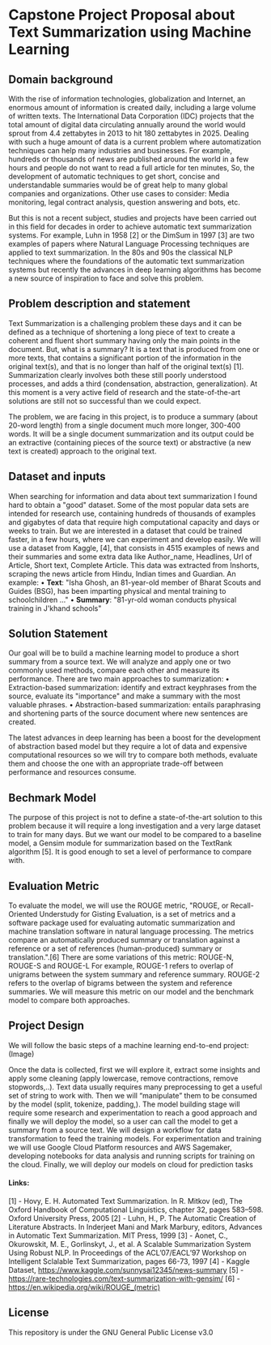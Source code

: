 # Capstone Project Proposal about Text Summarization using Machine Learning

## Domain background

With the rise of information technologies, globalization and Internet, an enormous amount of information is created daily, including a large volume of written texts. The International Data Corporation (IDC) projects that the total amount of digital data circulating annually around the world would sprout from 4.4 zettabytes in 2013 to hit 180 zettabytes in 2025. Dealing with such
a huge amount of data is a current problem where automatization techniques can help many industries and businesses.
For example, hundreds or thousands of news are published around the world in a few hours and people do not want to read a full article for ten minutes, So, the development of automatic techniques to get short, concise and understandable summaries would be of great help to many global companies and organizations. Other use cases to consider: Media monitoring, legal contract analysis, question answering and bots, etc.

But this is not a recent subject, studies and projects have been carried out in this field for decades in order to achieve automatic text summarization systems. For example, Luhn in 1958 [2] or the DimSum in 1997 [3] are two examples of papers where Natural Language Processing techniques are applied to text summarization. In the 80s and 90s the classical NLP techniques
where the foundations of the automatic text summarization systems but recently the advances in deep learning algorithms has become a new source of inspiration to face and solve this problem.

## Problem description and statement
Text Summarization is a challenging problem these days and it can be defined as a technique of shortening a long piece of text to create a coherent and fluent short summary having only the main points in the document. But, what is a summary? It is a text that is produced from one or more texts, that contains a significant portion of the information in the original text(s), and that is no longer than half of the original text(s) [1]. Summarization clearly involves both these still poorly understood processes, and adds a third (condensation, abstraction, generalization). At this moment is a very active field of research and the state-of-the-art solutions are still not so successful than we could expect.

The problem, we are facing in this project, is to produce a summary (about 20-word length) from a single document much more longer, 300-400 words. It will be a single document summarization and its output could be an extractive (containing pieces of the source text) or abstractive (a new text is created) approach to the original text.

## Dataset and inputs
When searching for information and data about text summarization I found hard to obtain a "good" dataset. Some of the most popular data sets are intended for research use, containing hundreds of thousands of examples and gigabytes of data that require high computational capacity and days or weeks to train. But we are interested in a dataset that could be trained faster, in a few hours, where we can experiment and develop easily.
We will use a dataset from Kaggle, [4], that consists in 4515 examples of news and their summaries and some extra data like Author_name, Headlines, Url of Article, Short text, Complete Article. This data was extracted from Inshorts, scraping the news article from Hindu, Indian times and Guardian.
An example:
• **Text**: "Isha Ghosh, an 81-year-old member of Bharat Scouts and Guides (BSG), has been imparting physical and mental training to schoolchildren ..."
• **Summary**: "81-yr-old woman conducts physical training in J'khand schools"

## Solution Statement
Our goal will be to build a machine learning model to produce a short summary from a source text. We will analyze and apply one or two commonly used methods, compare each other and measure its performance. There are two main approaches to summarization:
• Extraction-based summarization: identify and extract keyphrases from the source, evaluate its "importance" and make a summary with the most valuable phrases.
• Abstraction-based summarization: entails paraphrasing and shortening parts of the source document where new sentences are created.

The latest advances in deep learning has been a boost for the development of abstraction based model but they require a lot of data and expensive computational resources so we will try to compare both methods, evaluate them and choose the one with an appropriate trade-off between performance and resources consume.

## Bechmark Model
The purpose of this project is not to define a state-of-the-art solution to this problem because it will require a long investigation and a very large dataset to train for many days. But we want our model to be compared to a baseline model, a Gensim module for summarization based on the TextRank algorithm [5]. It is good enough to set a level of performance to compare with.

## Evaluation Metric
To evaluate the model, we will use the ROUGE metric, "ROUGE, or Recall-Oriented Understudy for Gisting Evaluation, is a set of metrics and a software package used for evaluating automatic summarization and machine translation software in natural language processing. The metrics compare an automatically produced summary or translation against a reference or a set of references (human-produced) summary or translation.".[6] There are some variations of this metric: ROUGE-N, ROUGE-S and ROUGE-L For example, ROUGE-1 refers to overlap of unigrams between the system summary and reference summary. ROUGE-2 refers to the overlap of bigrams between the system and reference summaries. We will measure this metric on our model and the benchmark model to compare both approaches.

## Project Design
We will follow the basic steps of a machine learning end-to-end project: (Image)

Once the data is collected, first we will explore it, extract some insights and apply some cleaning (apply lowercase, remove contractions, remove stopwords,..). Text data usually requires many preprocessing to get a useful set of string to work with. Then we will “manipulate” them to be consumed by the model (split, tokenize, padding,). The model building stage will require some research and experimentation to reach a good approach and finally we will deploy the model, so a user can call the model to get a summary from a source text.
We will design a workflow for data transformation to feed the training models.
For experimentation and training we will use Google Cloud Platform resources and AWS Sagemaker, developing notebooks for data analysis and running scripts for training on the cloud. Finally, we will deploy our models on cloud for prediction tasks


#### Links:
[1] - Hovy, E. H. Automated Text Summarization. In R. Mitkov (ed), The Oxford Handbook of Computational Linguistics, chapter 32, pages 583–598. Oxford University Press, 2005
[2] - Luhn, H., P. The Automatic Creation of Literature Abstracts. In Inderjeet Mani and Mark Marbury, editors, Advances in Automatic Text Summarization. MIT Press, 1999
[3] - Aonet, C., Okurowskit, M. E., Gorlinskyt, J., et al. A Scalable Summarization System Using Robust NLP. In Proceedings of the ACL’07/EACL’97 Workshop on Intelligent Sclalable Text Summarization, pages 66-73, 1997
[4] - Kaggle Dataset, https://www.kaggle.com/sunnysai12345/news-summary
[5] - https://rare-technologies.com/text-summarization-with-gensim/
[6] - https://en.wikipedia.org/wiki/ROUGE_(metric)

## License
This repository is under the GNU General Public License v3.0